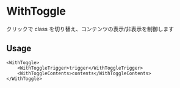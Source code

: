 # WithToggle

クリックで class を切り替え、コンテンツの表示/非表示を制御します

## Usage

```
<WithToggle>
    <WithToggleTrigger>trigger</WithToggleTrigger>
    <WithToggleContents>contents</WithToggleContents>
</WithToggle>
```
